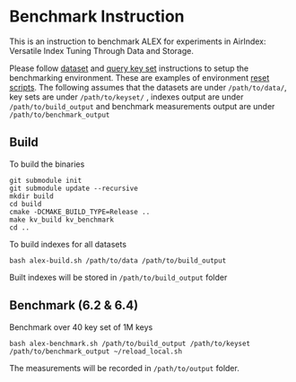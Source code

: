 # Benchmark Instruction

This is an instruction to benchmark ALEX for experiments in AirIndex: Versatile Index Tuning Through Data and Storage.

Please follow [dataset](https://github.com/illinoisdata/airindex-public/blob/main/dataset_setup.md) and [query key set](https://github.com/illinoisdata/airindex-public/blob/main/keyset_setup.md) instructions to setup the benchmarking environment. These are examples of environment [reset scripts](https://github.com/illinoisdata/airindex-public/blob/main/reload_examples.md). The following assumes that the datasets are under `/path/to/data/`, key sets are under `/path/to/keyset/` , indexes output are under `/path/to/build_output` and benchmark measurements output are under `/path/to/benchmark_output`

## Build

To build the binaries

```
git submodule init
git submodule update --recursive
mkdir build
cd build
cmake -DCMAKE_BUILD_TYPE=Release ..
make kv_build kv_benchmark
cd ..
```

To build indexes for all datasets

```
bash alex-build.sh /path/to/data /path/to/build_output 
```

Built indexes will be stored in `/path/to/build_output` folder

## Benchmark (6.2 & 6.4)

Benchmark over 40 key set of 1M keys

```
bash alex-benchmark.sh /path/to/build_output /path/to/keyset /path/to/benchmark_output ~/reload_local.sh
```

The measurements will be recorded in `/path/to/output` folder.

